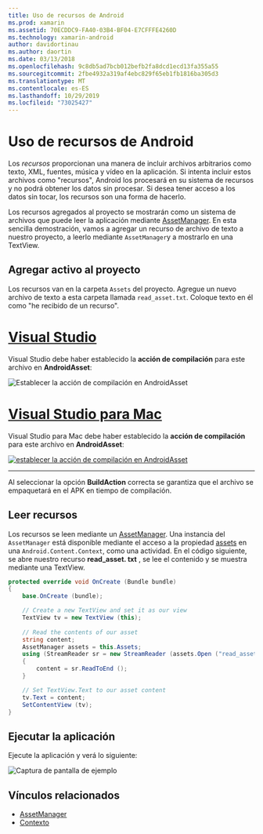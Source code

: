 ```yaml
---
title: Uso de recursos de Android
ms.prod: xamarin
ms.assetid: 70ECDDC9-FA40-03B4-BF04-E7CFFFE4260D
ms.technology: xamarin-android
author: davidortinau
ms.author: daortin
ms.date: 03/13/2018
ms.openlocfilehash: 9c8db5ad7bcb012befb2fa8dcd1ecd13fa355a55
ms.sourcegitcommit: 2fbe4932a319af4ebc829f65eb1fb1816ba305d3
ms.translationtype: MT
ms.contentlocale: es-ES
ms.lasthandoff: 10/29/2019
ms.locfileid: "73025427"
---
```

# <a name="using-android-assets"></a>Uso de recursos de Android

Los _recursos_ proporcionan una manera de incluir archivos arbitrarios como texto, XML, fuentes, música y vídeo en la aplicación. Si intenta incluir estos archivos como "recursos", Android los procesará en su sistema de recursos y no podrá obtener los datos sin procesar. Si desea tener acceso a los datos sin tocar, los recursos son una forma de hacerlo.

Los recursos agregados al proyecto se mostrarán como un sistema de archivos que puede leer la aplicación mediante [AssetManager](xref:Android.Content.Res.AssetManager).
En esta sencilla demostración, vamos a agregar un recurso de archivo de texto a nuestro proyecto, a leerlo mediante `AssetManager`y a mostrarlo en una TextView.

## <a name="add-asset-to-project"></a>Agregar activo al proyecto

Los recursos van en la carpeta `Assets` del proyecto. Agregue un nuevo archivo de texto a esta carpeta llamada `read_asset.txt`. Coloque texto en él como "he recibido de un recurso".

# <a name="visual-studiotabwindows"></a>[Visual Studio](#tab/windows)

Visual Studio debe haber establecido la **acción de compilación** para este archivo en **AndroidAsset**:

![Establecer la acción de compilación en AndroidAsset](android-assets-images/asset-properties-vs.png) 

# <a name="visual-studio-for-mactabmacos"></a>[Visual Studio para Mac](#tab/macos)

Visual Studio para Mac debe haber establecido la **acción de compilación** para este archivo en **AndroidAsset**:

[![establecer la acción de compilación en AndroidAsset](android-assets-images/asset-properties-xs-sml.png)](android-assets-images/asset-properties-xs.png#lightbox)

-----

Al seleccionar la opción **BuildAction** correcta se garantiza que el archivo se empaquetará en el APK en tiempo de compilación.

## <a name="reading-assets"></a>Leer recursos

Los recursos se leen mediante un [AssetManager](xref:Android.Content.Res.AssetManager). Una instancia del `AssetManager` está disponible mediante el acceso a la propiedad [assets](xref:Android.Content.Context.Assets) en una `Android.Content.Context`, como una actividad.
En el código siguiente, se abre nuestro recurso **read_asset. txt** , se lee el contenido y se muestra mediante una TextView.

```csharp
protected override void OnCreate (Bundle bundle)
{
    base.OnCreate (bundle);

    // Create a new TextView and set it as our view
    TextView tv = new TextView (this);
    
    // Read the contents of our asset
    string content;
    AssetManager assets = this.Assets;
    using (StreamReader sr = new StreamReader (assets.Open ("read_asset.txt")))
    {
        content = sr.ReadToEnd ();
    }

    // Set TextView.Text to our asset content
    tv.Text = content;
    SetContentView (tv);
}
```

## <a name="running-the-application"></a>Ejecutar la aplicación

Ejecute la aplicación y verá lo siguiente:

![Captura de pantalla de ejemplo](android-assets-images/screenshot.png)

## <a name="related-links"></a>Vínculos relacionados

- [AssetManager](xref:Android.Content.Res.AssetManager)
- [Contexto](xref:Android.Content.Context)
